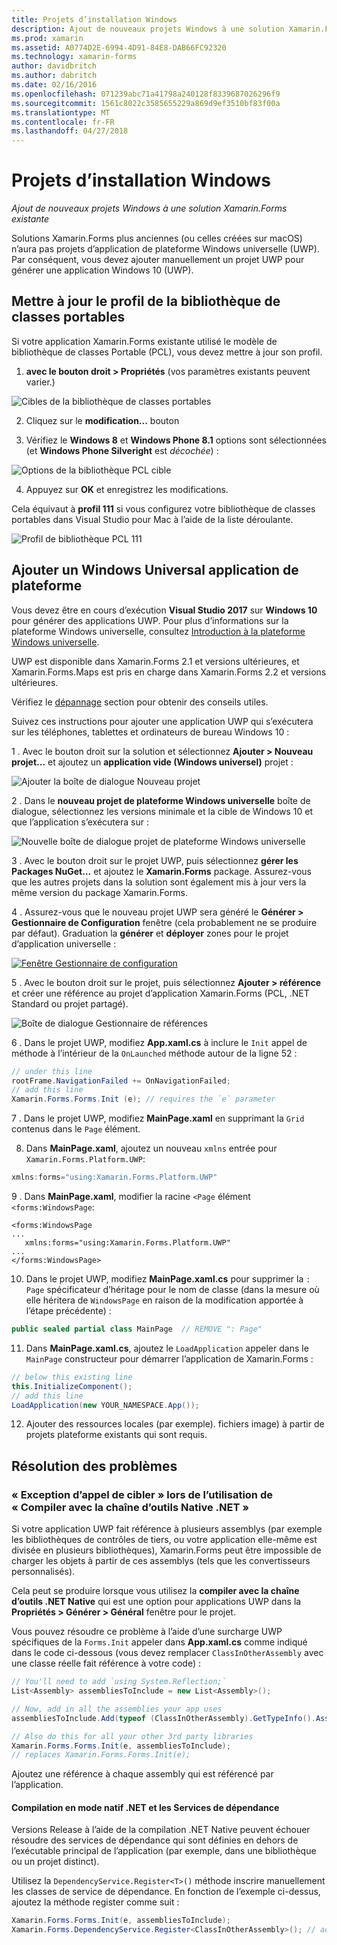 ```yaml
---
title: Projets d’installation Windows
description: Ajout de nouveaux projets Windows à une solution Xamarin.Forms existante
ms.prod: xamarin
ms.assetid: A0774D2E-6994-4D91-84E8-DAB66FC92320
ms.technology: xamarin-forms
author: davidbritch
ms.author: dabritch
ms.date: 02/16/2016
ms.openlocfilehash: 071239abc71a41798a240128f8339687026296f9
ms.sourcegitcommit: 1561c8022c3585655229a869d9ef3510bf83f00a
ms.translationtype: MT
ms.contentlocale: fr-FR
ms.lasthandoff: 04/27/2018
---
```

# <a name="setup-windows-projects"></a>Projets d’installation Windows

_Ajout de nouveaux projets Windows à une solution Xamarin.Forms existante_

Solutions Xamarin.Forms plus anciennes (ou celles créées sur macOS) n’aura pas projets d’application de plateforme Windows universelle (UWP). Par conséquent, vous devez ajouter manuellement un projet UWP pour générer une application Windows 10 (UWP).

<a name="pcl" />

## <a name="update-the-pcl-profile"></a>Mettre à jour le profil de la bibliothèque de classes portables

Si votre application Xamarin.Forms existante utilisé le modèle de bibliothèque de classes Portable (PCL), vous devez mettre à jour son profil.

1. **avec le bouton droit > Propriétés** (vos paramètres existants peuvent varier.)

  ![](images/targets.png "Cibles de la bibliothèque de classes portables")

2. Cliquez sur le **modification...**  bouton

3. Vérifiez le **Windows 8** et **Windows Phone 8.1** options sont sélectionnées (et **Windows Phone Silveright** est *décochée*) :

  ![](images/pcl.png "Options de la bibliothèque PCL cible")

4. Appuyez sur **OK** et enregistrez les modifications.

Cela équivaut à **profil 111** si vous configurez votre bibliothèque de classes portables dans Visual Studio pour Mac à l’aide de la liste déroulante.

  ![](images/pcl-xs.png "Profil de bibliothèque PCL 111")

## <a name="add-a-universal-windows-platform-app"></a>Ajouter un Windows Universal application de plateforme

Vous devez être en cours d’exécution **Visual Studio 2017** sur **Windows 10** pour générer des applications UWP. Pour plus d’informations sur la plateforme Windows universelle, consultez [Introduction à la plateforme Windows universelle](/windows/uwp/get-started/universal-application-platform-guide/).

UWP est disponible dans Xamarin.Forms 2.1 et versions ultérieures, et Xamarin.Forms.Maps est pris en charge dans Xamarin.Forms 2.2 et versions ultérieures.

Vérifiez le <a href="#troubleshooting">dépannage</a> section pour obtenir des conseils utiles.

Suivez ces instructions pour ajouter une application UWP qui s’exécutera sur les téléphones, tablettes et ordinateurs de bureau Windows 10 :

 1 . Avec le bouton droit sur la solution et sélectionnez **Ajouter > Nouveau projet...**  et ajoutez un **application vide (Windows universel)** projet :

  ![](universal-images/add-wu.png "Ajouter la boîte de dialogue Nouveau projet")

 2 . Dans le **nouveau projet de plateforme Windows universelle** boîte de dialogue, sélectionnez les versions minimale et la cible de Windows 10 et que l’application s’exécutera sur :

  ![](universal-images/target-version.png "Nouvelle boîte de dialogue projet de plateforme Windows universelle")

 3 . Avec le bouton droit sur le projet UWP, puis sélectionnez **gérer les Packages NuGet...**  et ajoutez le **Xamarin.Forms** package. Assurez-vous que les autres projets dans la solution sont également mis à jour vers la même version du package Xamarin.Forms.

 4 . Assurez-vous que le nouveau projet UWP sera généré le **Générer > Gestionnaire de Configuration** fenêtre (cela probablement ne se produire par défaut). Graduation la **générer** et **déployer** zones pour le projet d’application universelle :

  [![](universal-images/configuration-sml.png "Fenêtre Gestionnaire de configuration")](universal-images/configuration.png#lightbox "fenêtre du Gestionnaire de Configuration")

 5 . Avec le bouton droit sur le projet, puis sélectionnez **Ajouter > référence** et créer une référence au projet d’application Xamarin.Forms (PCL, .NET Standard ou projet partagé).

  ![](universal-images/addref-sml.png "Boîte de dialogue Gestionnaire de références")

 6 . Dans le projet UWP, modifiez **App.xaml.cs** à inclure le `Init` appel de méthode à l’intérieur de la `OnLaunched` méthode autour de la ligne 52 :

```csharp
// under this line
rootFrame.NavigationFailed += OnNavigationFailed;
// add this line
Xamarin.Forms.Forms.Init (e); // requires the `e` parameter
```

 7 . Dans le projet UWP, modifiez **MainPage.xaml** en supprimant la `Grid` contenus dans le `Page` élément.

 8. Dans **MainPage.xaml**, ajoutez un nouveau `xmlns` entrée pour `Xamarin.Forms.Platform.UWP`:

```csharp
xmlns:forms="using:Xamarin.Forms.Platform.UWP"
```

 9 . Dans **MainPage.xaml**, modifier la racine `<Page` élément `<forms:WindowsPage`:

```xaml
<forms:WindowsPage
...
   xmlns:forms="using:Xamarin.Forms.Platform.UWP"
...
</forms:WindowsPage>
```

 10. Dans le projet UWP, modifiez **MainPage.xaml.cs** pour supprimer la `: Page` spécificateur d’héritage pour le nom de classe (dans la mesure où elle héritera de `WindowsPage` en raison de la modification apportée à l’étape précédente) :

```csharp
public sealed partial class MainPage  // REMOVE ": Page"
```

 11. Dans **MainPage.xaml.cs**, ajoutez le `LoadApplication` appeler dans le `MainPage` constructeur pour démarrer l’application de Xamarin.Forms :

```csharp
// below this existing line
this.InitializeComponent();
// add this line
LoadApplication(new YOUR_NAMESPACE.App());
```

<!--
11 . Double-click **Package.appxmanifest** to set these capabilities
  that are often required:

  Capabilities set:

  * Internet (Client)
  * Location
-->

12. Ajouter des ressources locales (par exemple). fichiers image) à partir de projets plateforme existants qui sont requis.

## <a name="troubleshooting"></a>Résolution des problèmes

<a name="target-invocation-exception" />

### <a name="target-invocation-exception-when-using-compile-with-net-native-tool-chain"></a>« Exception d’appel de cibler » lors de l’utilisation de « Compiler avec la chaîne d’outils Native .NET »

Si votre application UWP fait référence à plusieurs assemblys (par exemple les bibliothèques de contrôles de tiers, ou votre application elle-même est divisée en plusieurs bibliothèques), Xamarin.Forms peut être impossible de charger les objets à partir de ces assemblys (tels que les convertisseurs personnalisés).

Cela peut se produire lorsque vous utilisez la **compiler avec la chaîne d’outils .NET Native** qui est une option pour applications UWP dans la **Propriétés > Générer > Général** fenêtre pour le projet.

Vous pouvez résoudre ce problème à l’aide d’une surcharge UWP spécifiques de la `Forms.Init` appeler dans **App.xaml.cs** comme indiqué dans le code ci-dessous (vous devez remplacer `ClassInOtherAssembly` avec une classe réelle fait référence à votre code) :

```csharp
// You'll need to add `using System.Reflection;`
List<Assembly> assembliesToInclude = new List<Assembly>();

// Now, add in all the assemblies your app uses
assembliesToInclude.Add(typeof (ClassInOtherAssembly).GetTypeInfo().Assembly);

// Also do this for all your other 3rd party libraries
Xamarin.Forms.Forms.Init(e, assembliesToInclude);
// replaces Xamarin.Forms.Forms.Init(e);
```

Ajoutez une référence à chaque assembly qui est référencé par l’application.

#### <a name="dependency-services-and-net-native-compilation"></a>Compilation en mode natif .NET et les Services de dépendance

Versions Release à l’aide de la compilation .NET Native peuvent échouer résoudre des services de dépendance qui sont définies en dehors de l’exécutable principal de l’application (par exemple, dans une bibliothèque ou un projet distinct).

Utilisez la `DependencyService.Register<T>()` méthode inscrire manuellement les classes de service de dépendance. En fonction de l’exemple ci-dessus, ajoutez la méthode register comme suit :

```csharp
Xamarin.Forms.Forms.Init(e, assembliesToInclude);
Xamarin.Forms.DependencyService.Register<ClassInOtherAssembly>(); // add this
```
